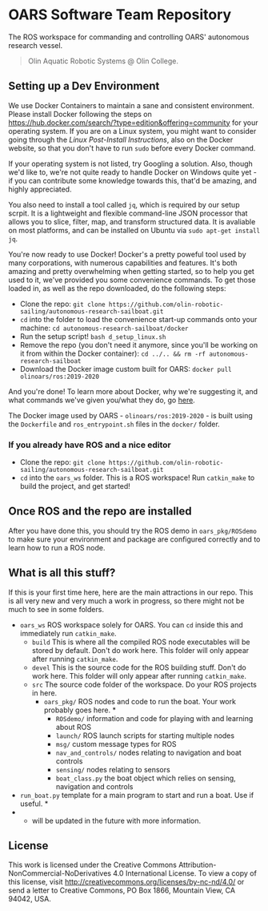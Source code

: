 # OARS Software Team Repository
The ROS workspace for commanding and controlling OARS' autonomous research vessel.
> Olin Aquatic Robotic Systems @ Olin College.

## Setting up a Dev Environment
We use Docker Containers to maintain a sane and consistent environment. Please install Docker following the steps on https://hub.docker.com/search/?type=edition&offering=community for your operating system. If you are on a Linux system, you might want to consider going through the *Linux Post-Install Instructions*, also on the Docker website, so that you don't have to run `sudo` before every Docker command.

If your operating system is not listed, try Googling a solution. Also, though we'd like to, we're not quite ready to handle Docker on Windows quite yet - if you can contribute some knowledge towards this, that'd be amazing, and highly appreciated.

You also need to install a tool called `jq`, which is required by our setup scrpit. It is a lightweight and flexible command-line JSON processor that allows you to slice, filter, map, and transform structured data. It is avaliable on most platforms, and can be installed on Ubuntu via `sudo apt-get install jq`.

You're now ready to use Docker! Docker's a pretty poweful tool used by many corporations, with numerous capabilities and features. It's both amazing and pretty overwhelming when getting started, so to help you get used to it, we've provided you some convenience commands. To get those loaded in, as well as the repo downloaded, do the following steps:
 - Clone the repo: `git clone https://github.com/olin-robotic-sailing/autonomous-research-sailboat.git`
 - `cd` into the folder to load the convenience start-up commands onto your machine: `cd autonomous-research-sailboat/docker`
 - Run the setup script! `bash d_setup_linux.sh`
 - Remove the repo (you don't need it anymore, since you'll be working on it from within the Docker container): `cd ../.. && rm -rf autonomous-research-sailboat`
 - Download the Docker image custom built for OARS: `docker pull olinoars/ros:2019-2020`

And you're done! To learn more about Docker, why we're suggesting it, and what commands we've given you/what they do, go [here](docker/USAGE.md).

The Docker image used by OARS - `olinoars/ros:2019-2020` - is built using the `Dockerfile` and `ros_entrypoint.sh` files in the `docker/` folder.

### If you already have ROS and a nice editor
 - Clone the repo: `git clone https://github.com/olin-robotic-sailing/autonomous-research-sailboat.git`
 - `cd` into the `oars_ws` folder. This is a ROS workspace! Run `catkin_make` to build the project, and get started!

## Once ROS and the repo are installed
After you have done this, you should try the ROS demo in `oars_pkg/ROSdemo` to make sure your environment and package are configured correctly and to learn how to run a ROS node.

## What is all this stuff?
If this is your first time here, here are the main attractions in our repo. This is all very new and very much a work in progress, so there might not be much to see in some folders.
 - `oars_ws`  ROS workspace solely for OARS. You can `cd` inside this and immediately run `catkin_make`.
   - `build`  This is where all the compiled ROS node executables will be stored by default. Don't do work here. This folder will only appear after running `catkin_make`.
   - `devel`  This is the source code for the ROS building stuff. Don't do work here. This folder will only appear after running `catkin_make`.
   - `src`  The source code folder of the workspace. Do your ROS projects in here.
     - `oars_pkg/`  ROS nodes and code to run the boat. Your work probably goes here. *
       - `ROSdemo/`  information and code for playing with and learning about ROS
       - `launch/`  ROS launch scripts for starting multiple nodes
       - `msg/`  custom message types for ROS
       - `nav_and_controls/`  nodes relating to navigation and boat controls
       - `sensing/`  nodes relating to sensors
       - `boat_class.py`  the boat object which relies on sensing, navigation and controls
 - `run_boat.py`  template for a main program to start and run a boat. Use if useful. *
 - * will be updated in the future with more information.

## License
This work is licensed under the Creative Commons Attribution-NonCommercial-NoDerivatives 4.0 International License. To view a copy of this license, visit http://creativecommons.org/licenses/by-nc-nd/4.0/ or send a letter to Creative Commons, PO Box 1866, Mountain View, CA 94042, USA.
